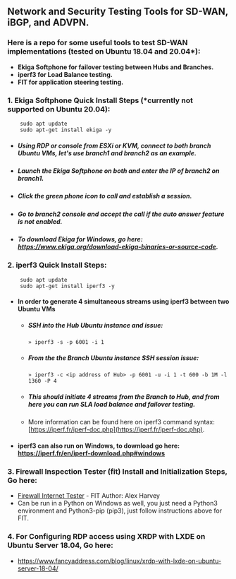 ## Network and Security Testing Tools for SD-WAN, iBGP, and ADVPN.
    
### Here is a repo for some useful tools to test SD-WAN implementations (tested on Ubuntu 18.04 and 20.04*): 
   * **Ekiga Softphone for failover testing between Hubs and Branches.**
   * **iperf3 for Load Balance testing.**
   * **FIT for application steering testing.** 

   ### 1. Ekiga Softphone Quick Install Steps (*currently not supported on Ubuntu 20.04):
        sudo apt update
        sudo apt-get install ekiga -y
   - ##### Using RDP or console from ESXi or KVM, connect to both branch Ubuntu VMs, let's use branch1 and branch2 as an example.  
   - ##### Launch the Ekiga Softphone on both and enter the IP of branch2 on branch1. 
   - ##### Click the green phone icon to call and establish a session.  
   - ##### Go to branch2 console and accept the call if the auto answer feature is not enabled.
   
   - ##### To download Ekiga for Windows, go here: https://www.ekiga.org/download-ekiga-binaries-or-source-code.

   ### 2. iperf3 Quick Install Steps:
        sudo apt update
        sudo apt-get install iperf3 -y
            
   - #### In order to generate 4 simultaneous streams using iperf3 between two Ubuntu VMs
                
      - ##### SSH into the Hub Ubuntu instance and issue:
            » iperf3 -s -p 6001 -i 1
      - ##### From the the Branch Ubuntu instance SSH session issue:
            » iperf3 -c <ip address of Hub> -p 6001 -u -i 1 -t 600 -b 1M -l 1360 -P 4
      - ##### This should initiate 4 streams from the Branch to Hub, and from here you can run SLA load balance and failover testing.
    
       - More information can be found here on iperf3 command syntax: [https://iperf.fr/iperf-doc.php](https://iperf.fr/iperf-doc.php).
       
   - #### iperf3 can also run on Windows, to download go here: https://iperf.fr/en/iperf-download.php#windows
         
   ### 3. Firewall Inspection Tester (fit) Install and Initialization Steps, Go here:
   * [Firewall Internet Tester](https://github.com/gahlberg/fit.git) - FIT Author: Alex Harvey
   * Can be run in a Python on Windows as well, you just need a Python3 environment and Python3-pip (pip3), just follow instructions above for FIT. 
   
   ### 4. For Configuring RDP access using XRDP with LXDE on Ubuntu Server 18.04, Go here:
   * https://www.fancyaddress.com/blog/linux/xrdp-with-lxde-on-ubuntu-server-18-04/
